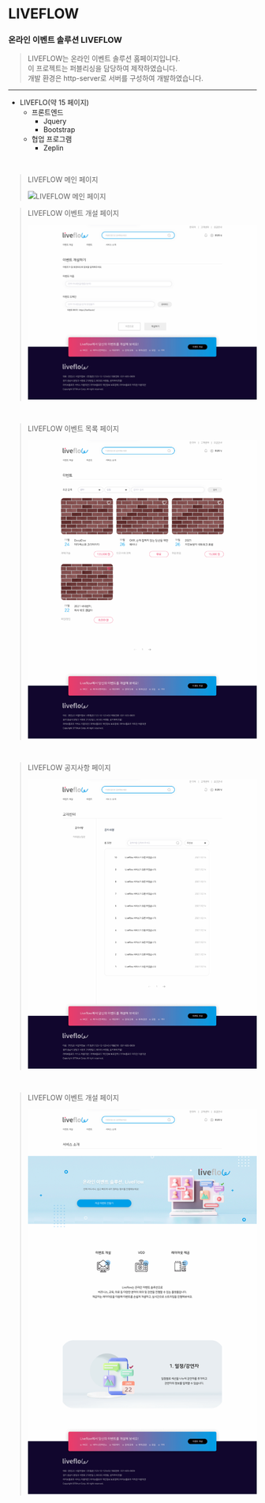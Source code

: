 # LIVEFLOW

### 온라인 이벤트 솔루션 LIVEFLOW

> LIVEFLOW는 온라인 이벤트 솔루션 홈페이지입니다.  
> 이 프로젝트는 퍼블리싱을 담당하여 제작하였습니다.  
> 개발 환경은 http-server로 서버를 구성하여 개발하였습니다.

---

- LIVEFLO(약 15 페이지)
    - 프론트엔드
        - Jquery
        - Bootstrap
    - 협업 프로그램
        - Zeplin

<br />

> LIVEFLOW 메인 페이지
>
> <img src="images/gif/liveflow_main.gif" alt="LIVEFLOW 메인 페이지" />

> LIVEFLOW 이벤트 개설 페이지
> 
> <img src="images/liveflow_event_add.png" alt="LIVEFLOW 이벤트 개설 페이지" />

<br />

> LIVEFLOW 이벤트 목록 페이지
> 
> <img src="images/liveflow_event_list.png" alt="LIVEFLOW 이벤트 목록 페이지" />

<br />

> LIVEFLOW 공지사항 페이지
> 
> <img src="images/liveflow_notice.png" alt="LIVEFLOW 공지사항 페이지" />

<br />

> LIVEFLOW 이벤트 개설 페이지
> 
> <img src="images/liveflow_service_intro.png" alt="LIVEFLOW 이벤트 개설 페이지" />